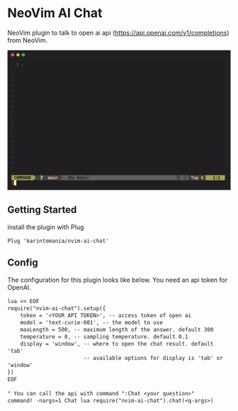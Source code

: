 # NeoVim AI Chat
NeoVim plugin to talk to open ai api (https://api.openai.com/v1/completions) from NeoVim.

![preview of neovim-ai-chat](https://raw.githubusercontent.com/karintomania/nvim-ai-chat/main/images/demo.gif)

## Getting Started
install the plugin with Plug
```
Plug 'karintomania/nvim-ai-chat'
```

## Config
The configuration for this plugin looks like below.
You need an api token for OpenAI.
```
lua << EOF
require("nvim-ai-chat").setup({
	token = '<YOUR API TOKEN>', -- access token of open ai
	model = 'text-curie-001', -- the model to use
	maxLength = 500, -- maximum length of the answer. default 300
	temperature = 0, -- sampling temperature. default 0.1
	display = 'window', -- where to open the chat result. default 'tab'
	                    -- available options for display is 'tab' or 'window'
})
EOF

" You can call the api with command ":Chat <your question>"
command! -nargs=1 Chat lua require("nvim-ai-chat").chat(<q-args>)

```

